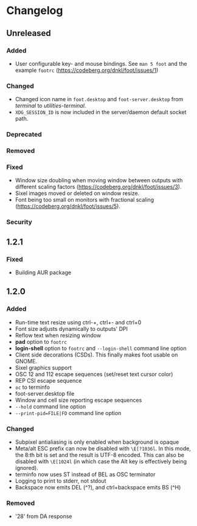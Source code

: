 # Changelog

## Unreleased
### Added
* User configurable key- and mouse bindings. See `man 5 foot` and the
  example `footrc` (https://codeberg.org/dnkl/foot/issues/1)

### Changed
* Changed icon name in `foot.desktop` and `foot-server.desktop` from
  _terminal_ to _utilities-terminal_.
* `XDG_SESSION_ID` is now included in the server/daemon default socket
  path.

### Deprecated
### Removed

### Fixed
* Window size doubling when moving window between outputs with
  different scaling factors (https://codeberg.org/dnkl/foot/issues/3).
* Sixel images moved or deleted on window resize.
* Font being too small on monitors with fractional scaling
  (https://codeberg.org/dnkl/foot/issues/5).

### Security

## 1.2.1

### Fixed
* Building AUR package


## 1.2.0

### Added
* Run-time text resize using ctrl-+, ctrl+- and ctrl+0
* Font size adjusts dynamically to outputs' DPI
* Reflow text when resizing window
* **pad** option to `footrc`
* **login-shell** option to `footrc` and `--login-shell` command line
  option
* Client side decorations (CSDs). This finally makes foot usable on
  GNOME.
* Sixel graphics support
* OSC 12 and 112 escape sequences (set/reset text cursor color)
* REP CSI escape sequence
* `oc` to terminfo
* foot-server.desktop file
* Window and cell size reporting escape sequences
* `--hold` command line option
* `--print-pid=FILE|FD` command line option

### Changed
* Subpixel antialiasing is only enabled when background is opaque
* Meta/alt ESC prefix can now be disabled with `\E[?1036l`. In this
  mode, the 8:th bit is set and the result is UTF-8 encoded. This can
  also be disabled with `\E[1024l` (in which case the Alt key is
  effectively being ignored).
* terminfo now uses ST instead of BEL as OSC terminator
* Logging to print to stderr, not stdout
* Backspace now emits DEL (^?), and ctrl+backspace emits BS (^H)

### Removed
* '28' from DA response
